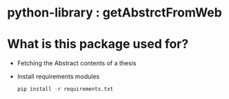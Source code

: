 # python-library : getAbstrctFromWeb

# What is this package used for?
- Fetching the Abstract contents of a thesis

- Install requirements modules 
  ```python 
  pip install -r requirements.txt
  ```    

